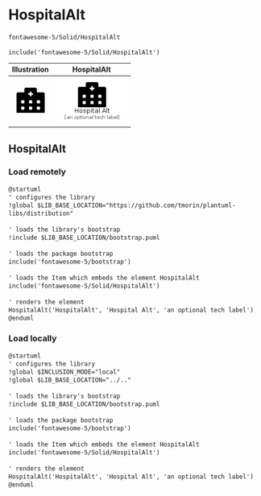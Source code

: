 # HospitalAlt


```text
fontawesome-5/Solid/HospitalAlt
```

```text
include('fontawesome-5/Solid/HospitalAlt')
```



| Illustration | HospitalAlt |
| :---: | :---: |
| ![illustration for Illustration](../../fontawesome-5/Solid/HospitalAlt.png) | ![illustration for HospitalAlt](../../fontawesome-5/Solid/HospitalAlt.Local.png) |




## HospitalAlt

### Load remotely
```plantuml
@startuml
' configures the library
!global $LIB_BASE_LOCATION="https://github.com/tmorin/plantuml-libs/distribution"

' loads the library's bootstrap
!include $LIB_BASE_LOCATION/bootstrap.puml

' loads the package bootstrap
include('fontawesome-5/bootstrap')

' loads the Item which embeds the element HospitalAlt
include('fontawesome-5/Solid/HospitalAlt')

' renders the element
HospitalAlt('HospitalAlt', 'Hospital Alt', 'an optional tech label')
@enduml
```

### Load locally
```plantuml
@startuml
' configures the library
!global $INCLUSION_MODE="local"
!global $LIB_BASE_LOCATION="../.."

' loads the library's bootstrap
!include $LIB_BASE_LOCATION/bootstrap.puml

' loads the package bootstrap
include('fontawesome-5/bootstrap')

' loads the Item which embeds the element HospitalAlt
include('fontawesome-5/Solid/HospitalAlt')

' renders the element
HospitalAlt('HospitalAlt', 'Hospital Alt', 'an optional tech label')
@enduml
```

